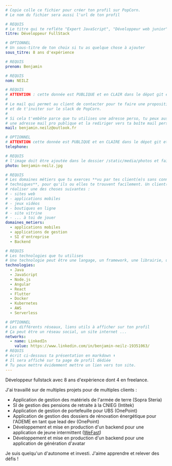 ```yaml
---
# Copie colle ce fichier pour créer ton profil sur PopCorn.
# Le nom du fichier sera aussi l'url de ton profil

# REQUIS
# Le titre qui te refléte "Expert JavaScript", "Développeur web junior"
titre: Développeur FullStack

# OPTIONNEL
# Un sous-titre de ton choix si tu as quelque chose à ajouter
sous_titre: 8 ans d'expérience

# REQUIS
prenom: Benjamin

# REQUIS
nom: NEILZ

# REQUIS
# ATTENTION : cette donnée est PUBLIQUE et en CLAIR dans le dépot git et sur le site
#
# Le mail qui permet au client de contacter pour te faire une proposition de projet
# et de t'inviter sur le slack de PopCorn.
#
# Si cela t'embête parce que tu utilises une adresse perso, tu peux aussi te créer
# une adresse mail pro publique et la rediriger vers ta boîte mail perso
mail: benjamin.neilz@outlook.fr

# OPTIONNEL
# ATTENTION cette donnée est PUBLIQUE et en CLAIRE dans le dépot git et sur le site
telephone:

# REQUIS
# l'image doit être ajoutée dans le dossier /static/media/photos et faire moins de 100ko !
photo: benjamin-neilz.jpg

# REQUIS
# Les domaines métiers que tu exerces **vu par tes client(e)s sans connaissances
# techniques**, pour qu'ils ou elles te trouvent facilement. Un client(e) veut par exemple
# réaliser une des choses suivantes :
# - sites web
# - applications mobiles
# - jeux vidéos
# - boutiques en ligne
# - site vitrine
# - ... à toi de jouer
domaines_metiers:
  - applications mobiles
  - applications de gestion
  - SI d'entreprise
  - Backend

# REQUIS
# Les technologies que tu utilises
# Une technologie peut être une langage, un framework, une librairie, un CMS ...
technologies:
  - Java
  - JavaScript
  - Node.js
  - Angular
  - React
  - Flutter
  - Docker
  - Kubernetes
  - AWS
  - Serverless

# OPTIONNEL
# Les différents réseaux, liens utils à afficher sur ton profil
# Ça peut être un réseau social, un site internet ...
networks:
  - name: LinkedIn
    value: https://www.linkedin.com/in/benjamin-neilz-19351063/
# REQUIS
# écrit ci-dessous ta présentation en markdown ⬇️
# Il sera affiché sur ta page de profil dédiée
# Tu peux mettre évidemment mettre un lien vers ton site.
---
```


Développeur fullstack avec 8 ans d'expèrience dont 4 en freelance. 

J'ai travaillé sur de multiples projets pour de multiples clients : 
- Application de gestion des matériels de l'armée de terre (Sopra Steria)
- SI de gestion des pensions de retraite à la CNIEG (Intitek)
- Application de gestion de portefeuille pour UBS (OnePoint)
- Application de gestion des dossiers de rénovation énergétique pour l'ADEME en tant que lead dev (OnePoint)
- Développement et mise en production d'un backend pour une application de jeune intermittent ([WeFast](https://apps.apple.com/cm/app/wefast-diet-plan-for-women/id1568744702))
- Développement et mise en production d'un backend pour une application de génération d'avatar

Je suis quelqu'un d'autonome et investi. J'aime apprendre et relever des défis !
